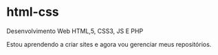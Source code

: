 # html-css
 Desenvolvimento Web HTML,5,  CSS3, JS E PHP

Estou aprendendo a criar sites e agora vou gerenciar meus repositórios.